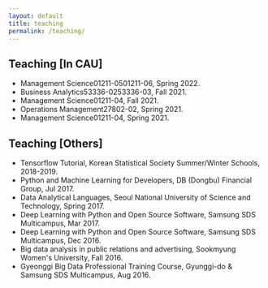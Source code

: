 ```yaml
---
layout: default
title: teaching
permalink: /teaching/
---
```

 
## Teaching <span class="smol">[In CAU]</span>

- Management Science<span class="suptagbox">01211-05</span><span class="suptagbox">01211-06</span>, Spring 2022.
- Business Analytics<span class="suptagbox">53336-02</span><span class="suptagbox">53336-03</span>, Fall 2021. 
- Management Science<span class="suptagbox">01211-04</span>, Fall 2021.
- Operations Management<span class="suptagbox">27802-02</span>, Spring 2021.
- Management Science<span class="suptagbox">01211-04</span>, Spring 2021.

## Teaching <span class="smol">[Others]</span>

- Tensorflow Tutorial, Korean Statistical Society Summer/Winter Schools, 2018-2019.
- Python and Machine Learning for Developers, DB (Dongbu) Financial Group, Jul 2017.
- Data Analytical Languages, Seoul National University of Science and Technology, Spring 2017.
- Deep Learning with Python and Open Source Software, Samsung SDS Multicampus, Mar 2017.
- Deep Learning with Python and Open Source Software, Samsung SDS Multicampus, Dec 2016.
- Big data analysis in public relations and advertising, Sookmyung Women's University, Fall 2016.
- Gyeonggi Big Data Professional Training Course, Gyunggi-do & Samsung SDS Multicampus, Aug 2016.
